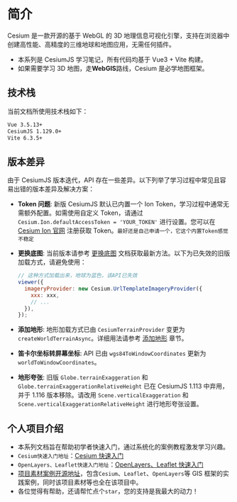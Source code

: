 # 简介

Cesium 是一款开源的基于 WebGL 的 3D 地理信息可视化引擎，支持在浏览器中创建高性能、高精度的三维地球和地图应用，无需任何插件。

- 本系列是 CesiumJS 学习笔记，所有代码均基于 Vue3 + Vite 构建。
- 如果需要学习 3D 地图，走**WebGIS**路线，Cesium 是必学地图框架。

## 技术栈

当前文档所使用技术栈如下：

```bash
Vue 3.5.13+
CesiumJS 1.129.0+
Vite 6.3.5+
```

## 版本差异

由于 CesiumJS 版本迭代，API 存在一些差异。以下列举了学习过程中常见且容易出错的版本差异及解决方案：

- **Token 问题**:
  新版 CesiumJS 默认已内置一个 Ion Token，学习过程中通常无需额外配置。如需使用自定义 Token，请通过 `Cesium.Ion.defaultAccessToken = 'YOUR_TOKEN'` 进行设置。您可以在 [Cesium Ion 官网](https://ion.cesium.com/signup?) 注册获取 Token。`最好还是自己申请一个，它这个内置Token感觉不稳定`

- **更换底图**:
  当前版本请参考 [更换底图](./04_添加底图.md) 文档获取最新方法。以下为已失效的旧版加载方式，请避免使用：

  ```js
  // 这种方式加载出来，地球为蓝色，该API已失效
  viewer({
    imageryProvider: new Cesium.UrlTemplateImageryProvider({
      xxx: xxx,
      // ...
    }),
  });
  ```

- **添加地形**:
  地形加载方式已由 `CesiumTerrainProvider` 变更为 `createWorldTerrainAsync`。详细用法请参考 [添加地形](./03_Viewer视图.md#%E5%9C%B0%E5%BD%A2-terrain) 章节。

- **笛卡尔坐标转屏幕坐标**:
  API 已由 `wgs84ToWindowCoordinates` 更新为 `worldToWindowCoordinates`。

- **地形夸张**:
  旧版 `Globe.terrainExaggeration` 和 `Globe.terrainExaggerationRelativeHeight` 已在 CesiumJS 1.113 中弃用，并于 1.116 版本移除。请改用 `Scene.verticalExaggeration` 和 `Scene.verticalExaggerationRelativeHeight` 进行地形夸张设置。

## 个人项目介绍

- 本系列文档旨在帮助初学者快速入门，通过系统化的案例教程激发学习兴趣。
- `Cesium快速入门地址`：[Cesium 快速入门](https://github.com/YGYong/cesium-start)
- `OpenLayers、Leaflet快速入门地址`：[OpenLayers、Leaflet 快速入门](https://github.com/YGYong/Openlayers-start)
- [项目素材案例开源地址](https://github.com/YGYong/gis-start)，包含`Cesium`、`Leaflet`、`OpenLayers`等 GIS 框架的实践案例，同时该项目素材等也全在该项目中。
- 各位觉得有帮助，还请帮忙点个`star`，您的支持是我最大的动力！
